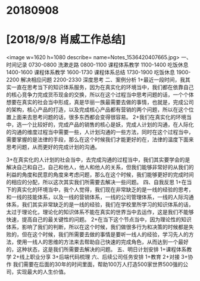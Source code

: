 # 20180908

# [2018/9/8 肖威工作总结]
<image w=1620 h=1080 describe= name=Notes_1536420407665.jpg>
一、时间记录
0730-0800 洗漱走路
0800-1100 课程体系教学
1100-1400 吃饭休息
1400-1600 课程体系教学
1600-1730 课程体系总结
1730-1900 吃饭休息
1900-2200 解决相应问题
2200-2330 深度思考
二、案例分析
1+最近一段时间，我其实一直在思考当下的知识体系服务，因为在真实化的环境当中，我们都在依靠自己的核心竞争力完成货币现金的交换，所以在这个过程当中思考问题的话，一个个体想要在真实的社会当中形成，真是华丽一族最需要去做的事情，也就是，完成公司的架构，核心产品的打造，以及完成核心产品都有营销的两个问题，所以在这个位置上面来去思考问题的话，很多东西都会变得很容易。
2+我们在真实化的环境当中，选一个比较好的，完成产品的销售的核心是妖，完成人计划的沟通，在人际化的沟通的维度过程当中需要一些，人计划沟通的一些方法，同时在这个过程当中，需要掌握的是法律的手段，那么在这个时候我们才能更好的在，法律的温度下面来思考问题，从而更好的完成计划的沟通。

3+在真实化的人计划的社会当中，去完成沟通的过程当中，我们其实要学会的是解决自己和自己，自己和他人，他人和他人的关系，但我们能够非常好的从我们的利益的角度和民意的角度来考虑问题，那么在这个时候，我们能够更好的完成时间的相应的分配，所以这次其实我们所需要去解决一些问题。
四、自我反思
1+在当下的真实化的环境当中，我个人觉得，我们现在非常缺乏的是一线的经验的思考，和一线的技能体系，以及一线的营销体系，一线的公司管理体系，一线的人际沟通体系，我们其实非常缺乏的是一线的经验，我们在学校里所学习的知识体系的话，太过于理论化，理论化的知识体系不能在真实的世界当中去运作，这是我们不能够快速，提高自己的最关键性的问题。
2+在当下这个节点当中，因为理论性的知识体系，影响了我们的判断，所以在这个时候，我们做很多行为和决策的时候都是失败的，但在这个时候，我们所需要去做的事情是要听一线人的经验，学习先人的方法，使用一线人的思维的方法来去帮助自己快速的完成角色，从而达到一个最好的，这种状态，这是我们所需要去解决的问题。
五、明日计划安排
1+课程体系教学
2+线上职业分享
3+后端代码梳理
六、后续公司任务安排
1+教育
2+对接
3+协作
我们需要在后面的30年的时间里面，帮助100万人打造500家世界500强的公司，实现最大的人生价值。
